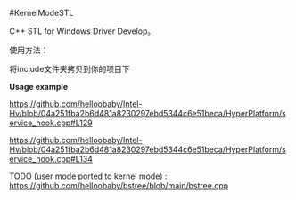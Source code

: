 ﻿#KernelModeSTL

C++ STL for Windows Driver Develop。

使用方法：

将include文件夹拷贝到你的项目下

**Usage example**

https://github.com/helloobaby/Intel-Hv/blob/04a251fba2b6d481a8230297ebd5344c6e51beca/HyperPlatform/service_hook.cpp#L129

https://github.com/helloobaby/Intel-Hv/blob/04a251fba2b6d481a8230297ebd5344c6e51beca/HyperPlatform/service_hook.cpp#L134


TODO (user mode ported to kernel mode) :    
https://github.com/helloobaby/bstree/blob/main/bstree.cpp


